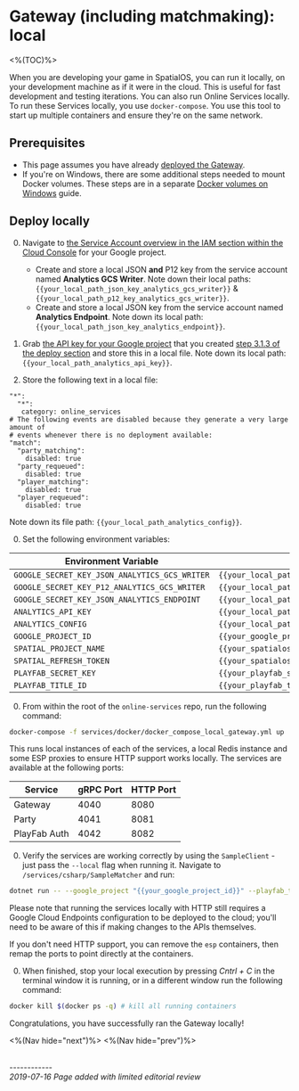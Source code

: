 # Gateway (including matchmaking): local
<%(TOC)%>

When you are developing your game in SpatialOS, you can run it locally, on your development machine as if it were in the cloud. This is useful for fast development and testing iterations. You can also run Online Services locally. To run these Services locally, you use `docker-compose`. You use this tool to start up multiple containers and ensure they're on the same network.

## Prerequisites

* This page assumes you have already [deployed the Gateway]({{urlRoot}}/content/services-packages/gateway/deploy).
* If you're on Windows, there are some additional steps needed to mount Docker volumes. These steps are in a separate [Docker volumes on Windows]({{urlRoot}}/content/workflows/docker-windows-volumes.md) guide.

## Deploy locally

0. Navigate to [the Service Account overview in the IAM section within the Cloud Console](https://console.cloud.google.com/iam-admin/serviceaccounts) for your Google project.
    - Create and store a local JSON **and** P12 key from the service account named **Analytics GCS Writer**. Note down their local paths: `{{your_local_path_json_key_analytics_gcs_writer}}` & `{{your_local_path_p12_key_analytics_gcs_writer}}`.
    - Create and store a local JSON key from the service account named **Analytics Endpoint**. Note down its local path: `{{your_local_path_json_key_analytics_endpoint}}`.

0. Grab [the API key for your Google project](https://console.cloud.google.com/apis/credentials) that you created [step 3.1.3 of the deploy section]({{urlRoot}}/content/services-packages/gateway/deploy#313---google-cloud-project-api-key) and store this in a local file. Note down its local path: `{{your_local_path_analytics_api_key}}`.

0. Store the following text in a local file:

```
"*":
  "*":
   category: online_services
# The following events are disabled because they generate a very large amount of
# events whenever there is no deployment available:
"match":
  "party_matching":
    disabled: true
  "party_requeued":
    disabled: true
  "player_matching":
    disabled: true
  "player_requeued":
    disabled: true
```

Note down its file path: `{{your_local_path_analytics_config}}`.

0. Set the following environment variables:

| Environment Variable                          | Value                                               |
|-----------------------------------------------|-----------------------------------------------------|
| `GOOGLE_SECRET_KEY_JSON_ANALYTICS_GCS_WRITER` | `{{your_local_path_json_key_analytics_gcs_writer}}` |
| `GOOGLE_SECRET_KEY_P12_ANALYTICS_GCS_WRITER`  | `{{your_local_path_p12_key_analytics_gcs_writer}}`  |
| `GOOGLE_SECRET_KEY_JSON_ANALYTICS_ENDPOINT`   | `{{your_local_path_json_key_analytics_endpoint}}`   |
| `ANALYTICS_API_KEY`                           | `{{your_local_path_analytics_api_key}}`             |
| `ANALYTICS_CONFIG`                            | `{{your_local_path_analytics_config}}`              |
| `GOOGLE_PROJECT_ID`                           | `{{your_google_project_id}}`                        |
| `SPATIAL_PROJECT_NAME`                        | `{{your_spatialos_project_name}}`                   |
| `SPATIAL_REFRESH_TOKEN`                       | `{{your_spatialos_refresh_token}}`                  |
| `PLAYFAB_SECRET_KEY`                          | `{{your_playfab_secret_key}}`                       |
| `PLAYFAB_TITLE_ID`                            | `{{your_playfab_title_id}}`                         |

0. From within the root of the `online-services` repo, run the following command:

```bash
docker-compose -f services/docker/docker_compose_local_gateway.yml up
```

This runs local instances of each of the services, a local Redis instance and some ESP proxies to ensure HTTP support works locally. The services are available at the following ports:

| Service      | gRPC Port | HTTP Port |
|--------------|-----------|-----------|
| Gateway      | 4040      | 8080      |
| Party        | 4041      | 8081      |
| PlayFab Auth | 4042      | 8082      |

0. Verify the services are working correctly by using the `SampleClient` - just pass the `--local` flag when running it. Navigate to `/services/csharp/SampleMatcher` and run:

```bash
dotnet run -- --google_project "{{your_google_project_id}}" --playfab_title_id "{{your_playfab_title_id}}" --local
```

Please note that running the services locally with HTTP still requires a Google Cloud Endpoints configuration to be deployed to the cloud; you'll need to be aware of this if making changes to the APIs themselves.

If you don't need HTTP support, you can remove the `esp` containers, then remap the ports to point directly at the containers.

0. When finished, stop your local execution by pressing _Cntrl + C_ in the terminal window it is running, or in a different window run the following command:

```sh
docker kill $(docker ps -q) # kill all running containers
```

Congratulations, you have successfully ran the Gateway locally!


<%(Nav hide="next")%>
<%(Nav hide="prev")%>

<br/>------------<br/>
_2019-07-16 Page added with limited editorial review_
